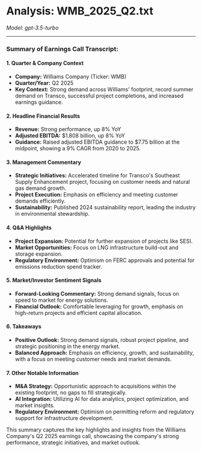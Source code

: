 # Analysis: WMB_2025_Q2.txt

*Model: gpt-3.5-turbo*

---

### Summary of Earnings Call Transcript:

#### 1. **Quarter & Company Context**
- **Company:** Williams Company (Ticker: WMB)
- **Quarter/Year:** Q2 2025
- **Key Context:** Strong demand across Williams' footprint, record summer demand on Transco, successful project completions, and increased earnings guidance.

#### 2. **Headline Financial Results**
- **Revenue:** Strong performance, up 8% YoY
- **Adjusted EBITDA:** $1.808 billion, up 8% YoY
- **Guidance:** Raised adjusted EBITDA guidance to $7.75 billion at the midpoint, showing a 9% CAGR from 2020 to 2025.

#### 3. **Management Commentary**
- **Strategic Initiatives:** Accelerated timeline for Transco's Southeast Supply Enhancement project, focusing on customer needs and natural gas demand growth.
- **Project Execution:** Emphasis on efficiency and meeting customer demands efficiently.
- **Sustainability:** Published 2024 sustainability report, leading the industry in environmental stewardship.

#### 4. **Q&A Highlights**
- **Project Expansion:** Potential for further expansion of projects like SESI.
- **Market Opportunities:** Focus on LNG infrastructure build-out and storage expansion.
- **Regulatory Environment:** Optimism on FERC approvals and potential for emissions reduction spend tracker.

#### 5. **Market/Investor Sentiment Signals**
- **Forward-Looking Commentary:** Strong demand signals, focus on speed to market for energy solutions.
- **Financial Outlook:** Comfortable leveraging for growth, emphasis on high-return projects and efficient capital allocation.

#### 6. **Takeaways**
- **Positive Outlook:** Strong demand signals, robust project pipeline, and strategic positioning in the energy market.
- **Balanced Approach:** Emphasis on efficiency, growth, and sustainability, with a focus on meeting customer needs and market demands.

#### 7. **Other Notable Information**
- **M&A Strategy:** Opportunistic approach to acquisitions within the existing footprint, no gaps to fill strategically.
- **AI Integration:** Utilizing AI for data analytics, project optimization, and market insights.
- **Regulatory Environment:** Optimism on permitting reform and regulatory support for infrastructure development.

This summary captures the key highlights and insights from the Williams Company's Q2 2025 earnings call, showcasing the company's strong performance, strategic initiatives, and market outlook.